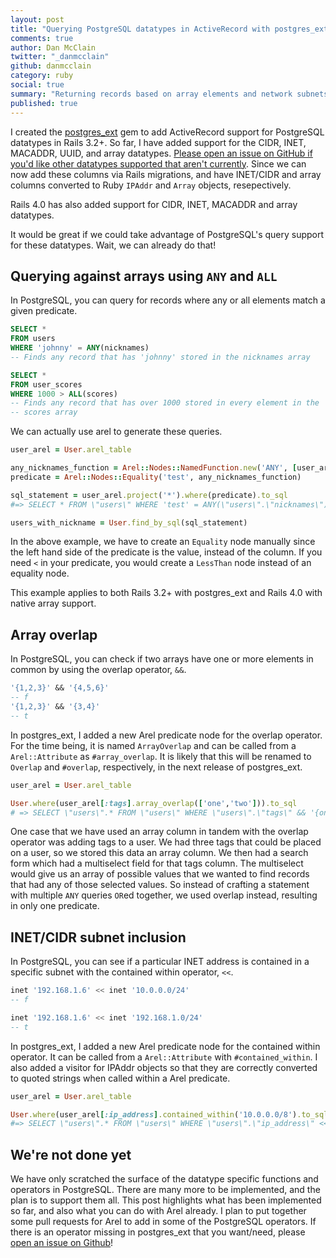 ```yaml
---
layout: post
title: "Querying PostgreSQL datatypes in ActiveRecord with postgres_ext"
comments: true
author: Dan McClain
twitter: "_danmcclain"
github: danmcclain
category: ruby
social: true
summary: "Returning records based on array elements and network subnets"
published: true
---
```


I created the [postgres\_ext](https://github.com/dockyard/postgres_ext) gem to add ActiveRecord support for 
PostgreSQL datatypes in Rails 3.2+. So far, I have added support for
the CIDR, INET, MACADDR, UUID, and array datatypes. [Please open an issue on GitHub if you'd like other datatypes supported that aren't currently](https://github.com/dockyard/postgres_ext/issues).
Since we can now add these columns via Rails migrations, and have
INET/CIDR and array columns converted to Ruby `IPAddr` and `Array`
objects, resepectively.

Rails 4.0 has also added support for CIDR, INET, MACADDR and array
datatypes.

It would be great if we could take advantage of
PostgreSQL's query support for these datatypes. Wait, we can already do
that!

## Querying against arrays using `ANY` and `ALL`

In PostgreSQL, you can query for records where any or all elements match
a given predicate.

```sql
SELECT *
FROM users
WHERE 'johnny' = ANY(nicknames)
-- Finds any record that has 'johnny' stored in the nicknames array

SELECT *
FROM user_scores
WHERE 1000 > ALL(scores)
-- Finds any record that has over 1000 stored in every element in the
-- scores array
```

We can actually use arel to generate these queries.

```ruby
user_arel = User.arel_table

any_nicknames_function = Arel::Nodes::NamedFunction.new('ANY', [user_arel[:nicknames]])
predicate = Arel::Nodes::Equality('test', any_nicknames_function)

sql_statement = user_arel.project('*').where(predicate).to_sql
#=> SELECT * FROM \"users\" WHERE 'test' = ANY(\"users\".\"nicknames\")

users_with_nickname = User.find_by_sql(sql_statement)
```

In the above example, we have to create an `Equality` node manually
since the left hand side of the predicate is the value, instead of the
column. If you need `<` in your predicate, you would create a `LessThan`
node instead of an equality node.

This example applies to both Rails 3.2+ with postgres\_ext and Rails 4.0
with native array support.

## Array overlap

In PostgreSQL, you can check if two arrays have one or more elements in
common by using the overlap operator, `&&`.

```sql
'{1,2,3}' && '{4,5,6}'
-- f
'{1,2,3}' && '{3,4}'
-- t
```

In postgres\_ext, I added a new Arel predicate node for the 
overlap operator.  For the time being, it is named `ArrayOverlap`
and can be called from a `Arel::Attribute` as `#array_overlap`. It
is likely that this will be renamed to `Overlap` and `#overlap`,
respectively, in the next release of postgres\_ext.

```ruby
user_arel = User.arel_table

User.where(user_arel[:tags].array_overlap(['one','two'])).to_sql
# => SELECT \"users\".* FROM \"users\" WHERE \"users\".\"tags\" && '{one,two}'
```

One case that we have used an array column in tandem with the overlap
operator was adding tags to a user. We had three tags that could be
placed on a user, so we stored this data an array column. We then had a
search form which had a multiselect field for that tags column. The
multiselect would give us an array of possible values that we wanted to
find records that had any of those selected values. So instead of
crafting a statement with multiple `ANY` queries `OR`ed together, we
used overlap instead, resulting in only one predicate.

## INET/CIDR subnet inclusion

In PostgreSQL, you can see if a particular INET address is contained in
a specific subnet with the contained within operator, `<<`.

```sql
inet '192.168.1.6' << inet '10.0.0.0/24'
-- f

inet '192.168.1.6' << inet '192.168.1.0/24'
-- t
```

In postgres\_ext, I added a new Arel predicate node for the 
contained within operator. It can be called from a
`Arel::Attribute` with `#contained_within`. I also added a visitor for
IPAddr objects so that they are correctly converted to quoted strings
when called within a Arel predicate.

```ruby
user_arel = User.arel_table

User.where(user_arel[:ip_address].contained_within('10.0.0.0/8').to_sql
#=> SELECT \"users\".* FROM \"users\" WHERE \"users\".\"ip_address\" << '10.0.0.0/8'
```

## We're not done yet

We have only scratched the surface of the datatype specific functions
and operators in PostgreSQL. There are many more to be implemented, and
the plan is to support them all. This post highlights what has been
implemented so far, and also what you can do with Arel already. I plan
to put together some pull requests for Arel to add in some of the
PostgreSQL operators. If there is an operator missing in postgres\_ext
that you want/need, please [open an issue on
Github](https://github.com/dockyard/postgres_ext/issues?state=open)!
